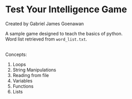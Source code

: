 # Test Your Intelligence Game
 
Created by Gabriel James Goenawan

A sample game designed to teach the basics of python. <br>
Word list retrieved from `word_list.txt`.<br><br>

Concepts:
  1. Loops
  2. String Manipulations
  3. Reading from file
  4. Variables
  5. Functions
  6. Lists
  
